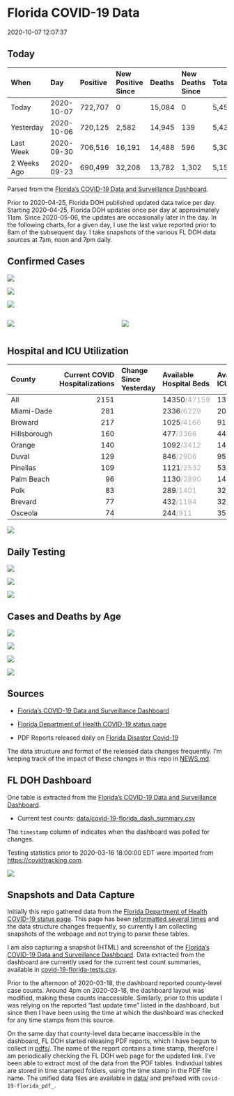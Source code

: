 Florida COVID-19 Data
================
2020-10-07 12:07:37

## Today

| When        | Day        | Positive | New Positive Since | Deaths | New Deaths Since | Total     |
| :---------- | :--------- | :------- | :----------------- | :----- | :--------------- | :-------- |
| Today       | 2020-10-07 | 722,707  | 0                  | 15,084 | 0                | 5,459,711 |
| Yesterday   | 2020-10-06 | 720,125  | 2,582              | 14,945 | 139              | 5,433,578 |
| Last Week   | 2020-09-30 | 706,516  | 16,191             | 14,488 | 596              | 5,301,184 |
| 2 Weeks Ago | 2020-09-23 | 690,499  | 32,208             | 13,782 | 1,302            | 5,155,980 |

Parsed from the [Florida’s COVID-19 Data and Surveillance
Dashboard](https://fdoh.maps.arcgis.com/apps/opsdashboard/index.html#/8d0de33f260d444c852a615dc7837c86).

Prior to 2020-04-25, Florida DOH published updated data twice per day.
Starting 2020-04-25, Florida DOH updates once per day at approximately
11am. Since 2020-05-06, the updates are occasionally later in the day.
In the following charts, for a given day, I use the last value reported
prior to 8am of the subsequent day. I take snapshots of the various FL
DOH data sources at 7am, noon and 7pm daily.

## Confirmed Cases

![](plots/covid-19-florida-daily-test-changes.png)

![](plots/covid-19-florida-deaths-by-day.png)

![](plots/covid-19-florida-county-top-6.png)

<div class="columns">

<div class="column is-full-mobile">

![](plots/covid-19-florida-testing.png)

</div>

<div class="column is-full-mobile">

![](plots/covid-19-florida-total-positive.png)

</div>

</div>

## Hospital and ICU Utilization

| County       | Current COVID Hospitalizations | Change Since Yesterday | Available Hospital Beds                      | Available ICU Beds                         |
| :----------- | -----------------------------: | :--------------------- | :------------------------------------------- | :----------------------------------------- |
| All          |                           2151 |                        | 14350<span style="color: #aaa">/47159</span> | 1355<span style="color: #aaa">/4748</span> |
| Miami-Dade   |                            281 |                        | 2336<span style="color: #aaa">/6229</span>   | 204<span style="color: #aaa">/747</span>   |
| Broward      |                            217 |                        | 1025<span style="color: #aaa">/4166</span>   | 91<span style="color: #aaa">/368</span>    |
| Hillsborough |                            160 |                        | 477<span style="color: #aaa">/3366</span>    | 44<span style="color: #aaa">/332</span>    |
| Orange       |                            140 |                        | 1092<span style="color: #aaa">/3412</span>   | 146<span style="color: #aaa">/258</span>   |
| Duval        |                            129 |                        | 846<span style="color: #aaa">/2906</span>    | 95<span style="color: #aaa">/342</span>    |
| Pinellas     |                            109 |                        | 1121<span style="color: #aaa">/2532</span>   | 53<span style="color: #aaa">/239</span>    |
| Palm Beach   |                             96 |                        | 1130<span style="color: #aaa">/2890</span>   | 144<span style="color: #aaa">/273</span>   |
| Polk         |                             83 |                        | 289<span style="color: #aaa">/1401</span>    | 32<span style="color: #aaa">/142</span>    |
| Brevard      |                             77 |                        | 432<span style="color: #aaa">/1194</span>    | 32<span style="color: #aaa">/133</span>    |
| Osceola      |                             74 |                        | 244<span style="color: #aaa">/911</span>     | 35<span style="color: #aaa">/88</span>     |

![](plots/covid-19-florida-icu-usage.png)

## Daily Testing

![](plots/covid-19-florida-tests-per-case.png)

<!-- ![](plots/covid-19-florida-change-new-cases.png) -->

![](plots/covid-19-florida-tests-percent-positive.png)

![](plots/covid-19-florida-test-and-case-growth.png)

## Cases and Deaths by Age

![](plots/covid-19-florida-weekly-events-by-age.png)

![](plots/covid-19-florida-age.png)

![](plots/covid-19-florida-age-deaths.png)

![](plots/covid-19-florida-age-sex.png)

## Sources

  - [Florida’s COVID-19 Data and Surveillance
    Dashboard](https://fdoh.maps.arcgis.com/apps/opsdashboard/index.html#/8d0de33f260d444c852a615dc7837c86)

  - [Florida Department of Health COVID-19 status
    page](http://www.floridahealth.gov/diseases-and-conditions/COVID-19/)

  - PDF Reports released daily on [Florida Disaster
    Covid-19](http://www.floridahealth.gov/diseases-and-conditions/COVID-19/)

The data structure and format of the released data changes frequently.
I’m keeping track of the impact of these changes in this repo in
[NEWS.md](NEWS.md).

## FL DOH Dashboard

One table is extracted from the [Florida’s COVID-19 Data and
Surveillance
Dashboard](https://fdoh.maps.arcgis.com/apps/opsdashboard/index.html#/8d0de33f260d444c852a615dc7837c86).

  - Current test counts:
    [data/covid-19-florida\_dash\_summary.csv](data/covid-19-florida_dash_summary.csv)

The `timestamp` column of indicates when the dashboard was polled for
changes.

Testing statistics prior to 2020-03-16 18:00:00 EDT were imported from
<https://covidtracking.com>.

![](screenshots/fodh_maps_arcgis_com__apps__opsdashboard.png)

## Snapshots and Data Capture

Initially this repo gathered data from the [Florida Department of Health
COVID-19 status
page](http://www.floridahealth.gov/diseases-and-conditions/COVID-19/).
This page has been [reformatted several
times](screenshots/floridahealth_gov__diseases-and-conditions__COVID-19.png)
and the data structure changes frequently, so currently I am collecting
snapshots of the webpage and not trying to parse these tables.

I am also capturing a snapshot (HTML) and screenshot of the [Florida’s
COVID-19 Data and Surveillance
Dashboard](https://fdoh.maps.arcgis.com/apps/opsdashboard/index.html#/8d0de33f260d444c852a615dc7837c86).
Data extracted from the dashboard are currently used for the current
test count summaries, available in
[covid-19-florida-tests.csv](covid-19-florida-tests.csv).

Prior to the afternoon of 2020-03-18, the dashboard reported
county-level case counts. Around 4pm on 2020-03-18, the dashboard layout
was modified, making these counts inaccessible. Similarly, prior to this
update I was relying on the reported “last update time” listed in the
dashboard, but since then I have been using the time at which the
dashboard was checked for any time stamps from this source.

On the same day that county-level data became inaccessible in the
dashboard, FL DOH started releasing PDF reports, which I have begun to
collect in [pdfs/](pdfs/). The name of the report contains a time stamp,
therefore I am periodically checking the FL DOH web page for the updated
link. I’ve been able to extract most of the data from the PDF tables.
Individual tables are stored in time stamped folders, using the time
stamp in the PDF file name. The unified data files are available in
[data/](data/) and prefixed with `covid-19-florida_pdf_`.
